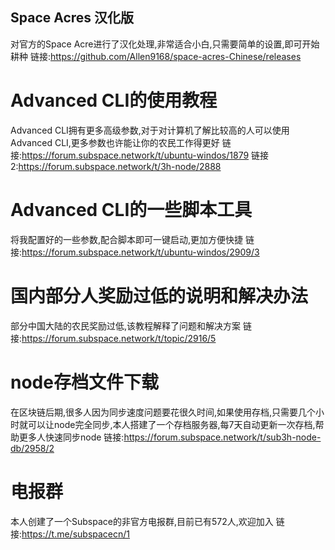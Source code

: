 ## Space Acres 汉化版
对官方的Space Acre进行了汉化处理,非常适合小白,只需要简单的设置,即可开始耕种
链接:https://github.com/Allen9168/space-acres-Chinese/releases


# Advanced CLI的使用教程
Advanced CLI拥有更多高级参数,对于对计算机了解比较高的人可以使用Advanced CLI,更多参数也许能让你的农民工作得更好
链接:https://forum.subspace.network/t/ubuntu-windos/1879
链接2:https://forum.subspace.network/t/3h-node/2888

# Advanced CLI的一些脚本工具
将我配置好的一些参数,配合脚本即可一键启动,更加方便快捷
链接:https://forum.subspace.network/t/ubuntu-windos/2909/3


# 国内部分人奖励过低的说明和解决办法
部分中国大陆的农民奖励过低,该教程解释了问题和解决方案
链接:https://forum.subspace.network/t/topic/2916/5


# node存档文件下载
在区块链后期,很多人因为同步速度问题要花很久时间,如果使用存档,只需要几个小时就可以让node完全同步,本人搭建了一个存档服务器,每7天自动更新一次存档,帮助更多人快速同步node
链接:https://forum.subspace.network/t/sub3h-node-db/2958/2


# 电报群
本人创建了一个Subspace的非官方电报群,目前已有572人,欢迎加入
链接:https://t.me/subspacecn/1
